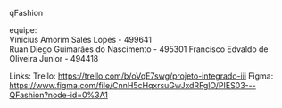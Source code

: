 qFashion

equipe: <br>Vinícius Amorim Sales Lopes - 499641
<br>Ruan Diego Guimarães do Nascimento - 495301
Francisco Edvaldo de Oliveira Junior - 494418

Links:
Trello: https://trello.com/b/oVqE7swg/projeto-integrado-iii
Figma: https://www.figma.com/file/CnnH5cHqxrsuGwJxdRFglO/PIES03---QFashion?node-id=0%3A1
      
